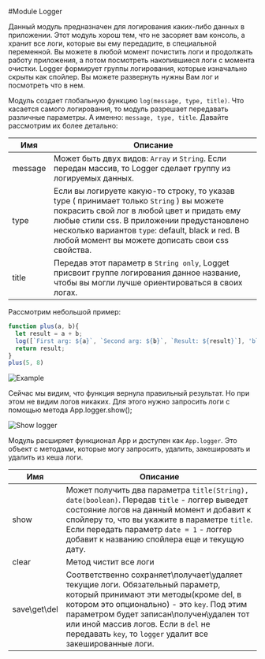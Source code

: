 #Module Logger

Данный модуль предназначен для логирования каких-либо данных в приложении. Этот модуль хорош тем, что не засоряет вам консоль, а хранит все логи, которые вы ему передадите, в специальной переменной. Вы можете в любой момент почистить логи и продолжать работу приложения, а потом посмотреть накопившиеся логи с момента очистки. Logger формирует группы логирования, которые изначально скрыты как спойлер. Вы можете развернуть нужны Вам лог и посмотреть что в нем.

Модуль создает глобальную функцию ```log(message, type, title)```.
Что касается самого логирования, то модуль разрешает передавать различные параметры. А именно: ```message, type, title```.
Давайте рассмотрим их более детально:

Имя    | Описание
------------ | -------------
message      | Может быть двух видов: ```Array``` и ```String```. Если передан массив, то Logger сделает группу из логируемых данных.
type      | Если вы логируете какую-то строку, то указав type ( принимает только ```String``` ) вы можете покрасить свой лог в любой цвет и придать ему любые стили css. В приложении предустановлено несколько вариантов ```type```: default, black и red. В любой момент вы можете дописать свои css свойства.
title      | Передав этот параметр в ```String only```, Logget присвоит группе логирования данное название, чтобы вы могли лучше ориентироваться в своих логах.

Рассмотрим небольшой пример:

```javascript
function plus(a, b){
  let result = a + b;
  log([`First arg: ${a}`, `Second arg: ${b}`, `Result: ${result}`], 'black', 'Plus');
  return result;
}
plus(5, 8)
```

![Example](http://joxi.ru/L4Ak3LbI4ObpAq.jpg)

Сейчас мы видим, что функция вернула правильный результат. Но при этом не видим логов никаких. Для этого нужно запросить логи с помощью метода App.logger.show();

![Show logger](http://joxi.ru/NDrlaKnT1ae5mP.jpg)

Модуль расширяет функционал App и доступен как ```App.logger```. Это объект с методами, которые могу запросить, удалить, закешировать и удалить из кеша логи.

Имя    | Описание
------------ | -------------
show      | Может получить два параметра ```title(String), date(boolean)```. Передав ```title``` - логгер выведет состояние логов на данный момент и добавит к спойлеру то, что вы укажите в параметре ```title```. Если передать параметр ```date = 1``` - логгер добавит к названию спойлера еще и текущую дату.
clear      | Метод чистит все логи
save\get\del      | Соответственно сохраняет\получает\удаляет текущие логи. Обязательный параметр, который принимают эти методы(кроме del, в котором это опционально) - это ```key```. Под этим параметром будет записан\получен\удален тот или иной массив логов. Если в ```del``` не передавать ```key```, то ```logger``` удалит все закешированные логи.